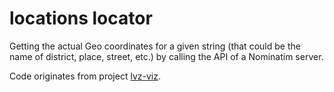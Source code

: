 # locations locator

Getting the actual Geo coordinates for a given string (that could be the name of district, place, street, etc.) by calling the API of a Nominatim server.

Code originates from project [lvz-viz](https://github.com/CodeforLeipzig/lvz-viz). 
